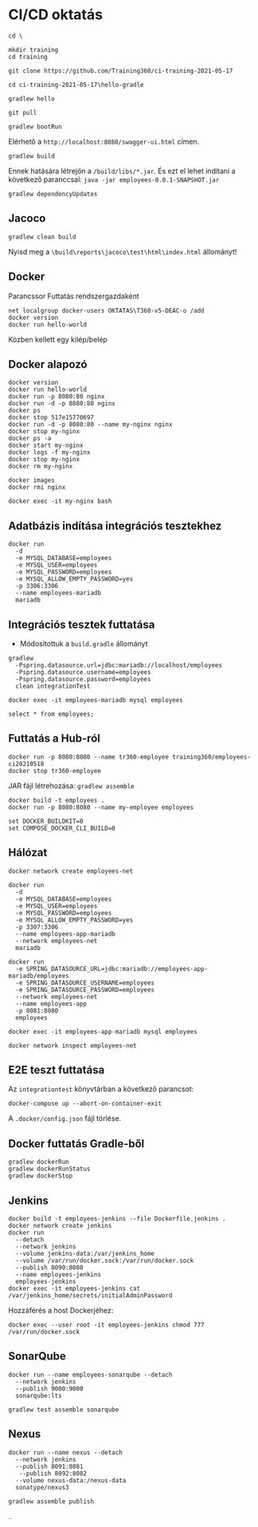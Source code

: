 # CI/CD oktatás

```shell
cd \

mkdir training
cd training

git clone https://github.com/Training360/ci-training-2021-05-17

cd ci-training-2021-05-17\hello-gradle

gradlew hello
```

```shell
git pull

gradlew bootRun
```

Elérhető a `http://localhost:8080/swagger-ui.html` címen.

```shell
gradlew build
```

Ennek hatására létrejön a `/build/libs/*.jar`. És ezt el lehet indítani
a következő paranccsal: `java -jar employees-0.0.1-SNAPSHOT.jar`

```shell
gradlew dependencyUpdates
```

## Jacoco

```shell
gradlew clean build
```

Nyisd meg a `\build\reports\jacoco\test\html\index.html` állományt!

## Docker

Parancssor Futtatás rendszergazdaként

```shell
net localgroup docker-users OKTATAS\T360-v5-DEAC-o /add
docker version
docker run hello-world
```

Közben kellett egy kilép/belép

## Docker alapozó

```shell
docker version
docker run hello-world
docker run -p 8080:80 nginx
docker run -d -p 8080:80 nginx
docker ps
docker stop 517e15770697
docker run -d -p 8080:80 --name my-nginx nginx
docker stop my-nginx
docker ps -a
docker start my-nginx
docker logs -f my-nginx
docker stop my-nginx
docker rm my-nginx

docker images
docker rmi nginx

docker exec -it my-nginx bash
```


## Adatbázis indítása integrációs tesztekhez

```shell
docker run 
  -d
  -e MYSQL_DATABASE=employees 
  -e MYSQL_USER=employees 
  -e MYSQL_PASSWORD=employees 
  -e MYSQL_ALLOW_EMPTY_PASSWORD=yes
  -p 3306:3306 
  --name employees-mariadb 
  mariadb
```

## Integrációs tesztek futtatása

* Módosítottuk a `build.gradle` állományt

```shell
gradlew 
  -Pspring.datasource.url=jdbc:mariadb://localhost/employees 
  -Pspring.datasource.username=employees  
  -Pspring.datasource.password=employees 
  clean integrationTest

docker exec -it employees-mariadb mysql employees

select * from employees;
```

## Futtatás a Hub-ról

```shell
docker run -p 8080:8080 --name tr360-employee training360/employees-ci20210518
docker stop tr360-employee
```

JAR fájl létrehozása: `gradlew assemble`

```
docker build -t employees .
docker run -p 8080:8080 --name my-employee employees
```

```shell
set DOCKER_BUILDKIT=0
set COMPOSE_DOCKER_CLI_BUILD=0
```

## Hálózat

```shell
docker network create employees-net

docker run 
  -d
  -e MYSQL_DATABASE=employees 
  -e MYSQL_USER=employees 
  -e MYSQL_PASSWORD=employees 
  -e MYSQL_ALLOW_EMPTY_PASSWORD=yes
  -p 3307:3306 
  --name employees-app-mariadb 
  --network employees-net
  mariadb

docker run 
  -e SPRING_DATASOURCE_URL=jdbc:mariadb://employees-app-mariadb/employees
  -e SPRING_DATASOURCE_USERNAME=employees
  -e SPRING_DATASOURCE_PASSWORD=employees
  --network employees-net
  --name employees-app
  -p 8081:8080 
  employees

docker exec -it employees-app-mariadb mysql employees

docker network inspect employees-net
```

## E2E teszt futtatása

Az `integrationtest` könyvtárban a következő parancsot:

```shell
docker-compose up --abort-on-container-exit
```

A `.docker/config.json` fájl törlése.

## Docker futtatás Gradle-ből

```shell
gradlew dockerRun
gradlew dockerRunStatus
gradlew dockerStop
```

## Jenkins

```shell
docker build -t employees-jenkins --file Dockerfile.jenkins .
docker network create jenkins
docker run 
  --detach 
  --network jenkins 
  --volume jenkins-data:/var/jenkins_home 
  --volume /var/run/docker.sock:/var/run/docker.sock 
  --publish 8090:8080 
  --name employees-jenkins 
  employees-jenkins
docker exec -it employees-jenkins cat /var/jenkins_home/secrets/initialAdminPassword
```

Hozzáférés a host Dockerjéhez:

```shell
docker exec --user root -it employees-jenkins chmod 777 /var/run/docker.sock
```

## SonarQube

```shell
docker run --name employees-sonarqube --detach 
  --network jenkins 
  --publish 9000:9000 
  sonarqube:lts

gradlew test assemble sonarqube
```

## Nexus

```shell
docker run --name nexus --detach
  --network jenkins
  --publish 8091:8081
   --publish 8092:8082
  --volume nexus-data:/nexus-data
  sonatype/nexus3

gradlew assemble publish

_
```

